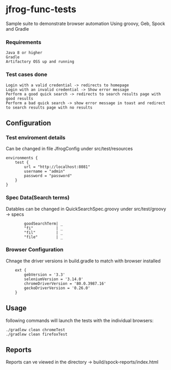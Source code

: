 # jfrog-func-tests
Sample suite to demonstrate browser automation Using groovy, Geb, Spock and Gradle 

### Requirements
```
Java 8 or higher
Gradle
Artifactory OSS up and running
```
### Test cases done
```
Login with a valid credential -> redirects to homepage
Login with an invalid credential -> Show error message
Perform a good quick search -> redirects to search results page with good results
Perform a bad quick search -> show error message in toast and redirect to search results page with no results
```


## Configuration


### Test enviroment details

Can be changed in file JfrogConfig under src/test/resources

```
environments {
	test {
		url = "http://localhost:8081"
		username = "admin"
		password = "password"
	}
}
```

### Spec Data(Search terms)

Datables can be changed in QuickSearchSpec.groovy under src/test/groovy -> specs
```
		goodSearchTerm| _
		"fi"          | _
		"fil"         | _
		"file"        | _
```

### Browser Configuration
Chnage the driver versions in build.gradle to match with browser installed
```
	ext {
		gebVersion = '3.3'
		seleniumVersion = '3.14.0'
		chromeDriverVersion = '80.0.3987.16'
		geckoDriverVersion = '0.26.0'
	}
```

## Usage
following commands will launch the tests with the individual browsers:
```
./gradlew clean chromeTest
./gradlew clean firefoxTest
```

## Reports

Reports can ve viewed in the directory -> build/spock-reports/index.html

